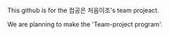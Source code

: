 This github is for the 컴공은 처음이조's team projeact.

We are planning to make the 'Team-project program'.

